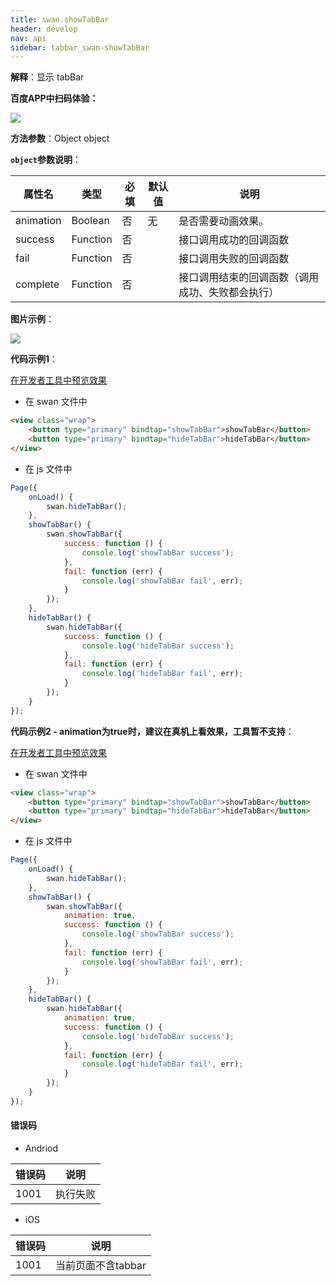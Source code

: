 ```yaml
---
title: swan.showTabBar
header: develop
nav: api
sidebar: tabbar_swan-showTabBar
---
```

 
**解释**：显示 tabBar

**百度APP中扫码体验：**

<img src="https://b.bdstatic.com/miniapp/assets/images/doc_demo/pages_tabBar.png"  class="demo-qrcode-image" />

**方法参数**：Object object

**`object`参数说明**：

|属性名 |类型  |必填 | 默认值 |说明|
|---- | ---- | ---- | ----|----|
|animation | Boolean | 否 |无| 是否需要动画效果。|
|success| Function |   否 | | 接口调用成功的回调函数|
|fail   | Function  |  否  | |接口调用失败的回调函数|
|complete  |  Function  |  否 | | 接口调用结束的回调函数（调用成功、失败都会执行）|

**图片示例**：

<div class="m-doc-custom-examples">
    <div class="m-doc-custom-examples-correct">
        <img src="https://b.bdstatic.com/miniapp/image/showtabbar.gif">
    </div>
    <div class="m-doc-custom-examples-correct">
        <img src=" ">
    </div>
    <div class="m-doc-custom-examples-correct">
        <img src=" ">
    </div>     
</div>

**代码示例1**：

<a href="swanide://fragment/c45f4a5af785986752460c8d6e3a56801575210342255" title="在开发者工具中预览效果" target="_self">在开发者工具中预览效果</a>

* 在 swan 文件中

```html
<view class="wrap">      
    <button type="primary" bindtap="showTabBar">showTabBar</button>
    <button type="primary" bindtap="hideTabBar">hideTabBar</button>
</view>
```

* 在 js 文件中

```js
Page({
    onLoad() {
        swan.hideTabBar();
    },
    showTabBar() {
        swan.showTabBar({
            success: function () {
                console.log('showTabBar success');
            },
            fail: function (err) {
                console.log('showTabBar fail', err);
            }
        });
    },
    hideTabBar() {
        swan.hideTabBar({
            success: function () {
                console.log('hideTabBar success');
            },
            fail: function (err) {
                console.log('hideTabBar fail', err);
            }
        });
    }
});
```

**代码示例2 - animation为true时，建议在真机上看效果，工具暂不支持**：

<a href="swanide://fragment/653c2822a74192e84d5f53edd3cc8a231575210413682" title="在开发者工具中预览效果" target="_self">在开发者工具中预览效果</a>

* 在 swan 文件中

```html
<view class="wrap">      
    <button type="primary" bindtap="showTabBar">showTabBar</button>
    <button type="primary" bindtap="hideTabBar">hideTabBar</button>
</view>
```

* 在 js 文件中

```js
Page({
    onLoad() {
        swan.hideTabBar();
    },
    showTabBar() {
        swan.showTabBar({
            animation: true,
            success: function () {
                console.log('showTabBar success');
            },
            fail: function (err) {
                console.log('showTabBar fail', err);
            }
        });
    },
    hideTabBar() {
        swan.hideTabBar({
            animation: true,
            success: function () {
                console.log('hideTabBar success');
            },
            fail: function (err) {
                console.log('hideTabBar fail', err);
            }
        });
    }
});
```
#### 错误码

* Andriod 

|错误码|说明|
|--|--|
|1001|执行失败 |

* iOS 

|错误码|说明|
|--|--|
|1001|当前页面不含tabbar|

